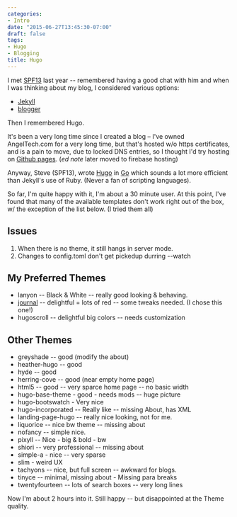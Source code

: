 ```yaml
---
categories:
- Intro
date: "2015-06-27T13:45:30-07:00"
draft: false
tags:
- Hugo
- Blogging
title: Hugo
---
```


I met [SPF13](http://spf13.com/) last year -- remembered having a good chat with him and when I was
thinking about my blog, I considered various options:

* [Jekyll](http://jekyllrb.com/)
* [blogger](https://blogger.com)

Then I remembered Hugo.

It's been a very long time since I created a blog – I've owned AngelTech.com for a very long time,
but that's hosted w/o https certificates, and is a pain to move, due to locked DNS entries, so
I thought I'd try hosting on [Github pages](https://pages.github.com/).
(*ed note* later moved to firebase hosting)

Anyway, Steve (SPF13), wrote [Hugo](http://gohugo.io/) in [Go](http://golang.org/) which sounds a lot
more efficient than Jekyll's use of Ruby. (Never a fan of scripting languages).

So far, I'm quite happy with it, I'm about a 30 minute user.  At this point, I've found that many of
the available templates don't work right out of the box, w/ the exception of the list below. (I tried
them all)

Issues
--
1. When there is no theme, it still hangs in server mode.
2. Changes to config.toml don't get pickedup durring --watch

My Preferred Themes
--
* lanyon -- Black & White -- really good looking & behaving.
* [journal](https://github.com/mpas/hugo-journal) -- delightful = lots of red -- some tweaks needed.
(I chose this one!)
* hugoscroll -- delightful big colors -- needs customization

Other Themes
--
* greyshade -- good  (modify the about)
* heather-hugo -- good
* hyde -- good
* herring-cove -- good (near empty home page)
* html5 -- good -- very sparce home page -- no basic width
* hugo-base-theme - good - needs mods  -- huge picture
* hugo-bootswatch - Very nice
* hugo-incorporated -- Really like -- missing About, has XML
* landing-page-hugo -- really nice looking, not for me.
* liquorice -- nice bw theme -- missing about
* nofancy -- simple nice.
* pixyll -- Nice - big & bold - bw
* shiori -- very professional -- missing about
* simple-a - nice -- very sparse
* slim - weird UX
* tachyons -- nice, but full screen -- awkward for blogs.
* tinyce -- minimal, missing about - Missing para breaks
* twentyfourteen -- lots of search boxes -- very long lines

Now I'm about 2 hours into it.  Still happy -- but disappointed at the Theme quality.
